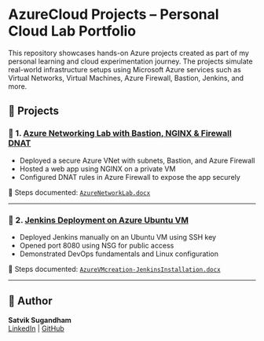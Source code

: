 # AzureCloud Projects – Personal Cloud Lab Portfolio

This repository showcases hands-on Azure projects created as part of my personal learning and cloud experimentation journey. The projects simulate real-world infrastructure setups using Microsoft Azure services such as Virtual Networks, Virtual Machines, Azure Firewall, Bastion, Jenkins, and more.

## 📂 Projects

### 🔹 1. [Azure Networking Lab with Bastion, NGINX & Firewall DNAT](./Azure-Networking/README.md)
- Deployed a secure Azure VNet with subnets, Bastion, and Azure Firewall
- Hosted a web app using NGINX on a private VM
- Configured DNAT rules in Azure Firewall to expose the app securely

📄 Steps documented: [`AzureNetworkLab.docx`](./AzureNetworkLab.docx)

---

### 🔹 2. [Jenkins Deployment on Azure Ubuntu VM](./Jenkins-on-AzureVM/README.md)
- Deployed Jenkins manually on an Ubuntu VM using SSH key
- Opened port 8080 using NSG for public access
- Demonstrated DevOps fundamentals and Linux configuration

📄 Steps documented: [`AzureVMcreation-JenkinsInstallation.docx`](./AzureVMcreation-JenkinsInstallation.docx)

---

## 📌 Author

**Satvik Sugandham**  
[LinkedIn](https://www.linkedin.com/in/sugandham-satvik) | [GitHub](https://github.com/satviksugandham)

